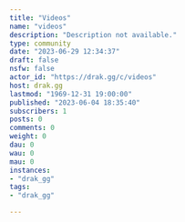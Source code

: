 ```yaml
---
title: "Videos" 
name: "videos"
description: "Description not available."
type: community
date: "2023-06-29 12:34:37"
draft: false
nsfw: false
actor_id: "https://drak.gg/c/videos"
host: drak.gg
lastmod: "1969-12-31 19:00:00"
published: "2023-06-04 18:35:40"
subscribers: 1
posts: 0
comments: 0
weight: 0
dau: 0
wau: 0
mau: 0
instances:
- "drak_gg"
tags: 
- "drak_gg"

---
```


